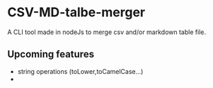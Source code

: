 # CSV-MD-talbe-merger
A CLI tool made in nodeJs to merge csv and/or markdown table file.

## Upcoming features
- string operations (toLower,toCamelCase...)
- 